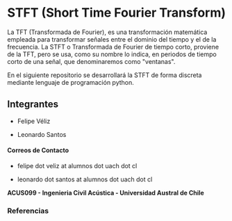 # STFT (Short Time Fourier Transform)

La TFT (Transformada de Fourier), es una transformación matemática empleada para transformar señales entre el dominio del tiempo y el de la frecuencia. 
La STFT o Transformada de Fourier de tiempo corto, proviene de la TFT, pero se usa, como su nombre lo indica, en periodos de tiempo corto de una señal, que 
denominaremos como "ventanas".

En el siguiente repositorio se desarrollará la STFT de forma discreta mediante lenguaje de programación python.

## Integrantes

- Felipe Véliz 

- Leonardo Santos 

#### Correos de Contacto

- felipe dot veliz at alumnos dot uach dot cl

- leonardo dot santos at alumnos dot uach dot cl


**ACUS099 - Ingenieria Civil Acústica - Universidad Austral de Chile**

### Referencias

